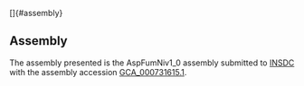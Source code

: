 []{#assembly}

Assembly
--------

The assembly presented is the AspFumNiv1\_0 assembly submitted to
[INSDC](http://www.insdc.org) with the assembly accession
[GCA\_000731615.1](http://www.ebi.ac.uk/ena/data/view/GCA_000731615.1).

